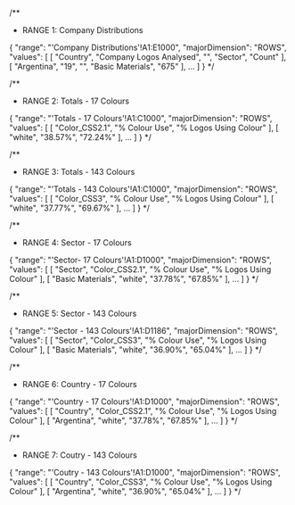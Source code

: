 /**
 * RANGE 1: Company Distributions

{
  "range": "'Company Distributions'!A1:E1000",
  "majorDimension": "ROWS",
  "values": [
    [
      "Country",
      "Company Logos Analysed",
      "",
      "Sector",
      "Count"
    ],
    [
      "Argentina",
      "19",
      "",
      "Basic Materials",
      "675"
    ],
    ...
  ]
}
 */ 

/**
 * RANGE 2: Totals - 17 Colours

{
  "range": "'Totals - 17 Colours'!A1:C1000",
  "majorDimension": "ROWS",
  "values": [
    [
      "Color_CSS2.1",
      "% Colour Use",
      "% Logos Using Colour"
    ],
    [
      "white",
      "38.57%",
      "72.24%"
    ],
    ...
  ]
}
*/ 

/**
 * RANGE 3: Totals - 143 Colours

{
  "range": "'Totals - 143 Colours'!A1:C1000",
  "majorDimension": "ROWS",
  "values": [
    [
      "Color_CSS3",
      "% Colour Use",
      "% Logos Using Colour"
    ],
    [
      "white",
      "37.77%",
      "69.67%"
    ],
    ...
  ]
}
 */ 

/**
 * RANGE 4: Sector - 17 Colours

{
  "range": "'Sector- 17 Colours'!A1:D1000",
  "majorDimension": "ROWS",
  "values": [
    [
      "Sector",
      "Color_CSS2.1",
      "% Colour Use",
      "% Logos Using Colour"
    ],
    [
      "Basic Materials",
      "white",
      "37.78%",
      "67.85%"
    ],
    ...
  ]
}
 */

/**
 * RANGE 5: Sector - 143 Colours

{
  "range": "'Sector - 143 Colours'!A1:D1186",
  "majorDimension": "ROWS",
  "values": [
    [
      "Sector",
      "Color_CSS3",
      "% Colour Use",
      "% Logos Using Colour"
    ],
    [
      "Basic Materials",
      "white",
      "36.90%",
      "65.04%"
    ],
    ...
  ]
}
 */ 

/**
 * RANGE 6: Country - 17 Colours

{
  "range": "'Country - 17 Colours'!A1:D1000",
  "majorDimension": "ROWS",
  "values": [
    [
      "Country",
      "Color_CSS2.1",
      "% Colour Use",
      "% Logos Using Colour"
    ],
    [
      "Argentina",
      "white",
      "37.78%",
      "67.85%"
    ],
    ...
  ]
}
 */ 

/**
 * RANGE 7: Coutry - 143 Colours

{
  "range": "'Coutry - 143 Colours'!A1:D1000",
  "majorDimension": "ROWS",
  "values": [
    [
      "Country",
      "Color_CSS3",
      "% Colour Use",
      "% Logos Using Colour"
    ],
    [
      "Argentina",
      "white",
      "36.90%",
      "65.04%"
    ],
    ...
  ]
}
 */ 